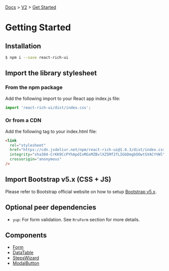[Docs](/) > [V2](/docs/v2/get-started) > [Get Started](/docs/v2/get-started)

# Getting Started

## Installation

```bash
$ npm i --save react-rich-ui
```

## Import the library stylesheet

### From the npm package

Add the following import to your React app index.js file:

```js
import 'react-rich-ui/dist/index.css';
```

### Or from a CDN

Add the following tag to your index.html file:

```html
<link
  rel="stylesheet"
  href="https://cdn.jsdelivr.net/npm/react-rich-ui@1.6.3/dist/index.css"
  integrity="sha384-CrKK9CcPYhApdIxMGxMZBvlXZ5Mf2fLIGbDmgbOOwtSVACYVWlYhaqxDbfNOMnPT"
  crossorigin="anonymous"
/>
```

## Import Bootstrap v5.x (CSS + JS)

Please refer to Bootstrap official website on how to setup [Bootstrap v5.x](https://getbootstrap.com/docs/5.2/getting-started/introduction/).

## Optional peer dependencies

- `yup`: For form validation. See `RruForm` section for more details.

## Components

- [Form](/docs/v2/components/RruForm)
- [DataTable](/docs/v2/components/RruDataTable)
- [StepsWizard](/docs/v2/components/RruStepsWizard)
- [ModalButton](/docs/v2/components/RruModalButton)
